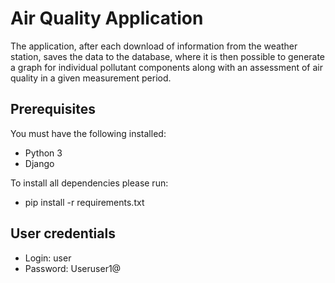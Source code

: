 # Air Quality Application
The application, after each download of information from the weather station, saves 
the data to the database, where it is then possible to generate a graph for individual
pollutant components along with an assessment of air quality in a given measurement period. 

## Prerequisites
You must have the following installed:
- Python 3
- Django

To install all dependencies please run:
- pip install -r requirements.txt

## User credentials
- Login: user
- Password: Useruser1@